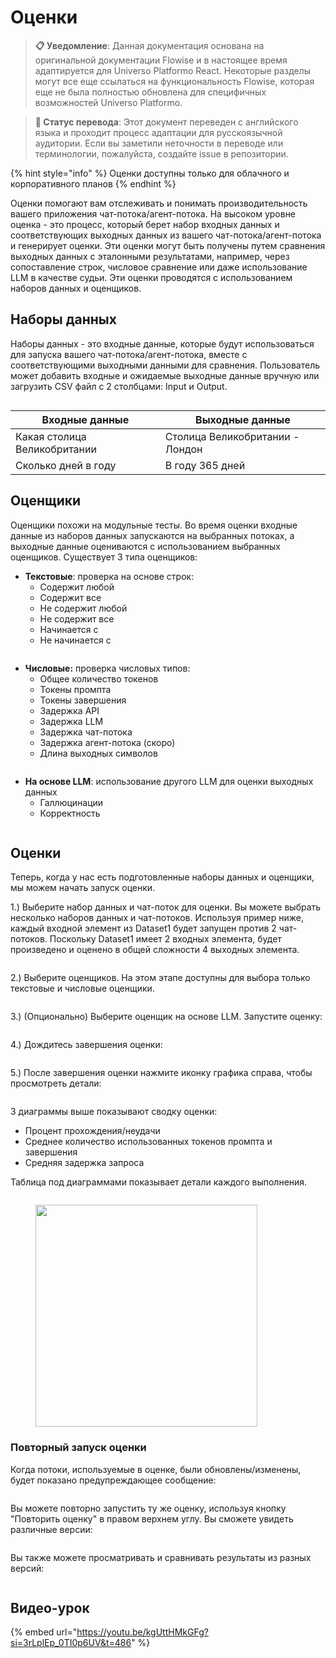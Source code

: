# Оценки

> **📋 Уведомление**: Данная документация основана на оригинальной документации Flowise и в настоящее время адаптируется для Universo Platformo React. Некоторые разделы могут все еще ссылаться на функциональность Flowise, которая еще не была полностью обновлена для специфичных возможностей Universo Platformo.

> **🔄 Статус перевода**: Этот документ переведен с английского языка и проходит процесс адаптации для русскоязычной аудитории. Если вы заметили неточности в переводе или терминологии, пожалуйста, создайте issue в репозитории.

{% hint style="info" %}
Оценки доступны только для облачного и корпоративного планов
{% endhint %}

Оценки помогают вам отслеживать и понимать производительность вашего приложения чат-потока/агент-потока. На высоком уровне оценка - это процесс, который берет набор входных данных и соответствующих выходных данных из вашего чат-потока/агент-потока и генерирует оценки. Эти оценки могут быть получены путем сравнения выходных данных с эталонными результатами, например, через сопоставление строк, числовое сравнение или даже использование LLM в качестве судьи. Эти оценки проводятся с использованием наборов данных и оценщиков.

## Наборы данных

Наборы данных - это входные данные, которые будут использоваться для запуска вашего чат-потока/агент-потока, вместе с соответствующими выходными данными для сравнения. Пользователь может добавить входные и ожидаемые выходные данные вручную или загрузить CSV файл с 2 столбцами: Input и Output.

<figure><img src="../.gitbook/assets/image (3) (3).png" alt=""><figcaption></figcaption></figure>

| Входные данные                    | Выходные данные                  |
| --------------------------------- | -------------------------------- |
| Какая столица Великобритании      | Столица Великобритании - Лондон  |
| Сколько дней в году               | В году 365 дней                 |

## Оценщики

Оценщики похожи на модульные тесты. Во время оценки входные данные из наборов данных запускаются на выбранных потоках, а выходные данные оцениваются с использованием выбранных оценщиков. Существует 3 типа оценщиков:

* **Текстовые**: проверка на основе строк:
  * Содержит любой
  * Содержит все
  * Не содержит любой
  * Не содержит все
  * Начинается с
  * Не начинается с

<figure><img src="../.gitbook/assets/image (6) (2).png" alt=""><figcaption></figcaption></figure>

* **Числовые:** проверка числовых типов:
  * Общее количество токенов
  * Токены промпта
  * Токены завершения
  * Задержка API
  * Задержка LLM
  * Задержка чат-потока
  * Задержка агент-потока (скоро)
  * Длина выходных символов

<figure><img src="../.gitbook/assets/image (7) (2).png" alt=""><figcaption></figcaption></figure>

* **На основе LLM**: использование другого LLM для оценки выходных данных
  * Галлюцинации
  * Корректность

<figure><img src="../.gitbook/assets/image (9) (2).png" alt=""><figcaption></figcaption></figure>

## Оценки

Теперь, когда у нас есть подготовленные наборы данных и оценщики, мы можем начать запуск оценки.

1.) Выберите набор данных и чат-поток для оценки. Вы можете выбрать несколько наборов данных и чат-потоков. Используя пример ниже, каждый входной элемент из Dataset1 будет запущен против 2 чат-потоков. Поскольку Dataset1 имеет 2 входных элемента, будет произведено и оценено в общей сложности 4 выходных элемента.

<figure><img src="../.gitbook/assets/image (10) (2).png" alt=""><figcaption></figcaption></figure>

2.) Выберите оценщиков. На этом этапе доступны для выбора только текстовые и числовые оценщики.

<figure><img src="../.gitbook/assets/image (11) (2).png" alt=""><figcaption></figcaption></figure>

3.) (Опционально) Выберите оценщик на основе LLM. Запустите оценку:

<figure><img src="../.gitbook/assets/image (12) (2).png" alt=""><figcaption></figcaption></figure>

4.) Дождитесь завершения оценки:

<figure><img src="../.gitbook/assets/image (13) (2).png" alt=""><figcaption></figcaption></figure>

5.) После завершения оценки нажмите иконку графика справа, чтобы просмотреть детали:

<figure><img src="../.gitbook/assets/image (14) (2).png" alt=""><figcaption></figcaption></figure>

3 диаграммы выше показывают сводку оценки:

* Процент прохождения/неудачи
* Среднее количество использованных токенов промпта и завершения
* Средняя задержка запроса

Таблица под диаграммами показывает детали каждого выполнения.

<figure><img src="../.gitbook/assets/image (15) (2).png" alt=""><figcaption></figcaption></figure>

<figure><img src="../.gitbook/assets/image (16) (2).png" alt="" width="355"><figcaption></figcaption></figure>

### Повторный запуск оценки

Когда потоки, используемые в оценке, были обновлены/изменены, будет показано предупреждающее сообщение:

<figure><img src="../.gitbook/assets/image (17) (2).png" alt=""><figcaption></figcaption></figure>

Вы можете повторно запустить ту же оценку, используя кнопку "Повторить оценку" в правом верхнем углу. Вы сможете увидеть различные версии:

<figure><img src="../.gitbook/assets/image (18) (2).png" alt=""><figcaption></figcaption></figure>

Вы также можете просматривать и сравнивать результаты из разных версий:

<figure><img src="../.gitbook/assets/image (19) (2).png" alt=""><figcaption></figcaption></figure>

## Видео-урок

{% embed url="https://youtu.be/kgUttHMkGFg?si=3rLplEp_0TI0p6UV&t=486" %}
